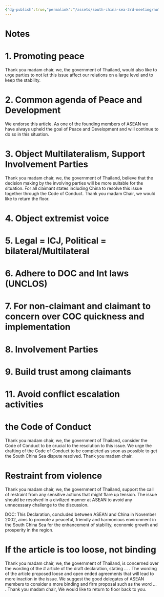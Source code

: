```yaml
---
{"dg-publish":true,"permalink":"/assets/south-china-sea-3rd-meeting/notes-and-script-for-un-simulation-as-thailand/"}
---
```


# Notes

# 1. Promoting peace

Thank you madam chair, we, the government of Thailand, would also like to urge parties to not let this issue affect our relations on a large level and to keep the stability.

# 2. Common agenda of Peace and Development

We endorse this article. As one of the founding members of ASEAN we have always upheld the goal of Peace and Development and will continue to do so in this situation.

# 3. Object Multilateralism, Support Involvement Parties

Thank you madam chair, we, the government of Thailand, believe that the decision making by the involving parties will be more suitable for the situation. For all claimant states including China to resolve this issue together through the Code of Conduct. Thank you madam Chair, we would like to return the floor.

# 4. Object extremist voice

# 5. Legal = ICJ, Political = bilateral/Multilateral

# 6. Adhere to DOC and Int laws (UNCLOS)

# 7. For non-claimant and claimant to concern over COC quickness and implementation

# 8. Involvement Parties

# 9. Build trust among claimants

# 11. Avoid conflict escalation activities

# the Code of Conduct

Thank you madam chair, we, the government of Thailand, consider the Code of Conduct to be crucial to the resolution to this issue. We urge the drafting of the Code of Conduct to be completed as soon as possible to get the South China Sea dispute resolved. Thank you madam chair.

# Restraint from violence

Thank you madam chair, we, the government of Thailand, support the call of restraint from any sensitive actions that might flare up tension. The issue should be resolved in a civilized manner at ASEAN to avoid any unnecessary challenge to the discussion.

DOC: This Declaration, concluded between ASEAN and China in November 2002, aims to promote a peaceful, friendly and harmonious environment in the South China Sea for the enhancement of stability, economic growth and prosperity in the region.

# If the article is too loose, not binding

Thank you madam chair, we, the government of Thailand, is concerned over the wording of the # article of the draft declaration, stating ... . The wording of the article proposed loose and open ended agreements that will lead to more inaction in the issue. We suggest the good delegates of ASEAN members to consider a more binding and firm proposal such as the word ... . Thank you madam chair, We would like to return to floor back to you.